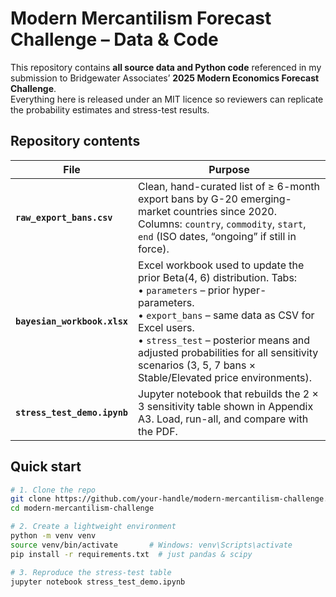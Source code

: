 # Modern Mercantilism Forecast Challenge – Data & Code

This repository contains **all source data and Python code** referenced in my submission to Bridgewater Associates’ **2025 Modern Economics Forecast Challenge**.  
Everything here is released under an MIT licence so reviewers can replicate the probability estimates and stress-test results.

## Repository contents

| File | Purpose |
|------|---------|
| **`raw_export_bans.csv`** | Clean, hand-curated list of ≥ 6-month export bans by G-20 emerging-market countries since 2020. Columns: `country`, `commodity`, `start`, `end` (ISO dates, “ongoing” if still in force). |
| **`bayesian_workbook.xlsx`** | Excel workbook used to update the prior Beta(4, 6) distribution. Tabs:<br>  • `parameters` – prior hyper-parameters.<br>  • `export_bans` – same data as CSV for Excel users.<br>  • `stress_test` – posterior means and adjusted probabilities for all sensitivity scenarios (3, 5, 7 bans × Stable/Elevated price environments). |
| **`stress_test_demo.ipynb`** | Jupyter notebook that rebuilds the 2 × 3 sensitivity table shown in Appendix A3. Load, run-all, and compare with the PDF. |

## Quick start

```bash
# 1. Clone the repo
git clone https://github.com/your-handle/modern-mercantilism-challenge.git
cd modern-mercantilism-challenge

# 2. Create a lightweight environment
python -m venv venv
source venv/bin/activate       # Windows: venv\Scripts\activate
pip install -r requirements.txt  # just pandas & scipy

# 3. Reproduce the stress-test table
jupyter notebook stress_test_demo.ipynb

